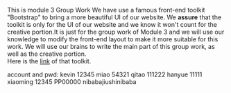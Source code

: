 This is module 3 Group Work
We have use a famous front-end toolkit "Bootstrap" to bring a more beautiful UI of our website. We **assure** that the toolkit is only for the UI of our website and we know it won't count for the creative portion.It is just for the group work of Module 3 and we will use our knowledge to modify the front-end layout to make it more suitable for this work. We will use our brains to write the main part of this group work, as well as the creative portion.  
Here is the [link](https://getbootstrap.com) of that toolkit.

account and pwd:
kevin 12345
miao 54321
qitao 111222
hanyue 11111
xiaoming 12345
PP00000 nibabajiushinibaba